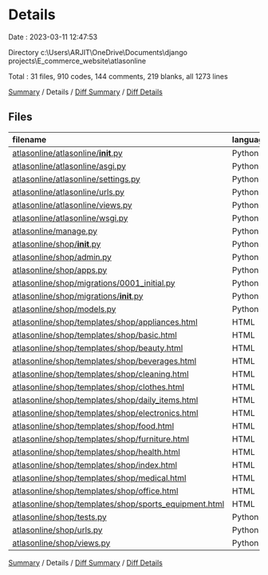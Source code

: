 # Details

Date : 2023-03-11 12:47:53

Directory c:\\Users\\ARJIT\\OneDrive\\Documents\\django projects\\E_commerce_website\\atlasonline

Total : 31 files,  910 codes, 144 comments, 219 blanks, all 1273 lines

[Summary](results.md) / Details / [Diff Summary](diff.md) / [Diff Details](diff-details.md)

## Files
| filename | language | code | comment | blank | total |
| :--- | :--- | ---: | ---: | ---: | ---: |
| [atlasonline/atlasonline/__init__.py](/atlasonline/atlasonline/__init__.py) | Python | 0 | 0 | 1 | 1 |
| [atlasonline/atlasonline/asgi.py](/atlasonline/atlasonline/asgi.py) | Python | 4 | 8 | 5 | 17 |
| [atlasonline/atlasonline/settings.py](/atlasonline/atlasonline/settings.py) | Python | 73 | 27 | 32 | 132 |
| [atlasonline/atlasonline/urls.py](/atlasonline/atlasonline/urls.py) | Python | 10 | 15 | 2 | 27 |
| [atlasonline/atlasonline/views.py](/atlasonline/atlasonline/views.py) | Python | 4 | 1 | 2 | 7 |
| [atlasonline/atlasonline/wsgi.py](/atlasonline/atlasonline/wsgi.py) | Python | 4 | 8 | 5 | 17 |
| [atlasonline/manage.py](/atlasonline/manage.py) | Python | 15 | 3 | 5 | 23 |
| [atlasonline/shop/__init__.py](/atlasonline/shop/__init__.py) | Python | 0 | 0 | 1 | 1 |
| [atlasonline/shop/admin.py](/atlasonline/shop/admin.py) | Python | 12 | 1 | 3 | 16 |
| [atlasonline/shop/apps.py](/atlasonline/shop/apps.py) | Python | 3 | 0 | 3 | 6 |
| [atlasonline/shop/migrations/0001_initial.py](/atlasonline/shop/migrations/0001_initial.py) | Python | 147 | 1 | 7 | 155 |
| [atlasonline/shop/migrations/__init__.py](/atlasonline/shop/migrations/__init__.py) | Python | 0 | 0 | 1 | 1 |
| [atlasonline/shop/models.py](/atlasonline/shop/models.py) | Python | 106 | 7 | 51 | 164 |
| [atlasonline/shop/templates/shop/appliances.html](/atlasonline/shop/templates/shop/appliances.html) | HTML | 3 | 0 | 0 | 3 |
| [atlasonline/shop/templates/shop/basic.html](/atlasonline/shop/templates/shop/basic.html) | HTML | 136 | 29 | 27 | 192 |
| [atlasonline/shop/templates/shop/beauty.html](/atlasonline/shop/templates/shop/beauty.html) | HTML | 3 | 0 | 0 | 3 |
| [atlasonline/shop/templates/shop/beverages.html](/atlasonline/shop/templates/shop/beverages.html) | HTML | 3 | 0 | 0 | 3 |
| [atlasonline/shop/templates/shop/cleaning.html](/atlasonline/shop/templates/shop/cleaning.html) | HTML | 3 | 0 | 0 | 3 |
| [atlasonline/shop/templates/shop/clothes.html](/atlasonline/shop/templates/shop/clothes.html) | HTML | 3 | 0 | 0 | 3 |
| [atlasonline/shop/templates/shop/daily_items.html](/atlasonline/shop/templates/shop/daily_items.html) | HTML | 3 | 0 | 0 | 3 |
| [atlasonline/shop/templates/shop/electronics.html](/atlasonline/shop/templates/shop/electronics.html) | HTML | 3 | 0 | 0 | 3 |
| [atlasonline/shop/templates/shop/food.html](/atlasonline/shop/templates/shop/food.html) | HTML | 3 | 0 | 1 | 4 |
| [atlasonline/shop/templates/shop/furniture.html](/atlasonline/shop/templates/shop/furniture.html) | HTML | 3 | 0 | 0 | 3 |
| [atlasonline/shop/templates/shop/health.html](/atlasonline/shop/templates/shop/health.html) | HTML | 3 | 0 | 0 | 3 |
| [atlasonline/shop/templates/shop/index.html](/atlasonline/shop/templates/shop/index.html) | HTML | 305 | 42 | 53 | 400 |
| [atlasonline/shop/templates/shop/medical.html](/atlasonline/shop/templates/shop/medical.html) | HTML | 3 | 0 | 0 | 3 |
| [atlasonline/shop/templates/shop/office.html](/atlasonline/shop/templates/shop/office.html) | HTML | 3 | 0 | 0 | 3 |
| [atlasonline/shop/templates/shop/sports_equipment.html](/atlasonline/shop/templates/shop/sports_equipment.html) | HTML | 3 | 0 | 0 | 3 |
| [atlasonline/shop/tests.py](/atlasonline/shop/tests.py) | Python | 1 | 1 | 2 | 4 |
| [atlasonline/shop/urls.py](/atlasonline/shop/urls.py) | Python | 18 | 0 | 2 | 20 |
| [atlasonline/shop/views.py](/atlasonline/shop/views.py) | Python | 33 | 1 | 16 | 50 |

[Summary](results.md) / Details / [Diff Summary](diff.md) / [Diff Details](diff-details.md)